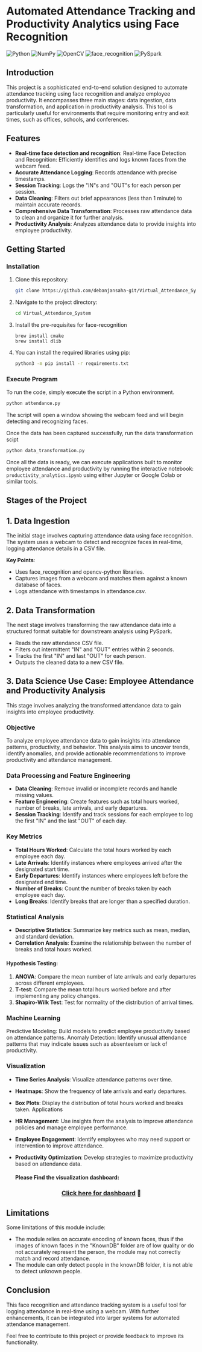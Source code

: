 # Automated Attendance Tracking and Productivity Analytics using Face Recognition
![Python](https://img.shields.io/badge/Python-3.10-python)
![NumPy](https://img.shields.io/badge/NumPy-1.25.2-cyan)
![OpenCV](https://img.shields.io/badge/OpenCV-4.9-blue)
![face_recognition](https://img.shields.io/badge/face--recognition-1.3.0-brown)
![PySpark](https://img.shields.io/badge/Pyspark-3.5.1-orange)

## Introduction

This project is a sophisticated end-to-end solution designed to automate attendance tracking using face recognition and analyze employee productivity. It encompasses three main stages: data ingestion, data transformation, and application in productivity analysis. This tool is particularly useful for environments that require monitoring entry and exit times, such as offices, schools, and conferences.


## Features
- **Real-time face detection and recognition**: Real-time Face Detection and Recognition: Efficiently identifies and logs known faces from the webcam feed.
- **Accurate Attendance Logging**: Records attendance with precise timestamps.
- **Session Tracking**: Logs the "IN"s and "OUT"s for each person per session.
- **Data Cleaning**: Filters out brief appearances (less than 1 minute) to maintain accurate records.
- **Comprehensive Data Transformation**: Processes raw attendance data to clean and organize it for further analysis.
- **Productivity Analysis**: Analyzes attendance data to provide insights into employee productivity.


## Getting Started

### Installation

1. Clone this repository:
   ```bash
   git clone https://github.com/debanjansaha-git/Virtual_Attendance_System
   ```
2. Navigate to the project directory:
   ```bash
   cd Virtual_Attendance_System
   ```

3. Install the pre-requisites for face-recognition
   ```
   brew install cmake
   brew install dlib
   ```

4. You can install the required libraries using pip:
   ```bash
   python3 -m pip install -r requirements.txt
   ```

### Execute Program

To run the code, simply execute the script in a Python environment. 
   ```bash
   python attendance.py
   ```

The script will open a window showing the webcam feed and will begin detecting and recognizing faces.

Once the data has been captured successfully, run the data transformation scipt
   ```bash
   python data_transformation.py
   ```

Once all the data is ready, we can execute applications built to monitor employee attendance and productivity by running the interactive notebook: `productivity_analytics.ipynb` using either Jupyter or Google Colab or similar tools.

## Stages of the Project

## 1. Data Ingestion

The initial stage involves capturing attendance data using face recognition. The system uses a webcam to detect and recognize faces in real-time, logging attendance details in a CSV file.

**Key Points**:

- Uses face_recognition and opencv-python libraries.
- Captures images from a webcam and matches them against a known database of faces.
- Logs attendance with timestamps in attendance.csv.


## 2. Data Transformation

The next stage involves transforming the raw attendance data into a structured format suitable for downstream analysis using PySpark.

- Reads the raw attendance CSV file.
- Filters out intermittent "IN" and "OUT" entries within 2 seconds.
- Tracks the first "IN" and last "OUT" for each person.
- Outputs the cleaned data to a new CSV file.

## 3. Data Science Use Case: Employee Attendance and Productivity Analysis

This stage involves analyzing the transformed attendance data to gain insights into employee productivity.

### Objective
To analyze employee attendance data to gain insights into attendance patterns, productivity, and behavior. This analysis aims to uncover trends, identify anomalies, and provide actionable recommendations to improve productivity and attendance management.

### Data Processing and Feature Engineering
- **Data Cleaning**: Remove invalid or incomplete records and handle missing values.
- **Feature Engineering**: Create features such as total hours worked, number of breaks, late arrivals, and early departures.
- **Session Tracking**: Identify and track sessions for each employee to log the first "IN" and the last "OUT" of each day.

### Key Metrics
- **Total Hours Worked**: Calculate the total hours worked by each employee each day.
- **Late Arrivals**: Identify instances where employees arrived after the designated start time.
- **Early Departures**: Identify instances where employees left before the designated end time.
- **Number of Breaks**: Count the number of breaks taken by each employee each day.
- **Long Breaks**: Identify breaks that are longer than a specified duration.

### Statistical Analysis
- **Descriptive Statistics**: Summarize key metrics such as mean, median, and standard deviation.
- **Correlation Analysis**: Examine the relationship between the number of breaks and total hours worked.

#### Hypothesis Testing:
1. **ANOVA**: Compare the mean number of late arrivals and early departures across different employees.
2. **T-test**: Compare the mean total hours worked before and after implementing any policy changes.
3. **Shapiro-Wilk Test**: Test for normality of the distribution of arrival times.

### Machine Learning
Predictive Modeling: Build models to predict employee productivity based on attendance patterns.
Anomaly Detection: Identify unusual attendance patterns that may indicate issues such as absenteeism or lack of productivity.

### Visualization
- **Time Series Analysis**: Visualize attendance patterns over time.
- **Heatmaps**: Show the frequency of late arrivals and early departures.
- **Box Plots**: Display the distribution of total hours worked and breaks taken.
Applications
- **HR Management**: Use insights from the analysis to improve attendance policies and manage employee performance.
- **Employee Engagement**: Identify employees who may need support or intervention to improve attendance.
- **Productivity Optimization**: Develop strategies to maximize productivity based on attendance data.

  #### Please Find the visualization dashboard:

<h3 align="center">
<a href="[https://www.linkedin.com/in/ketan-ksagar/](https://public.tableau.com/views/AttendanceAnalysis_17176390759380/AnalysisofAttendance?:language=en-US&:sid=&:redirect=auth&:display_count=n&:origin=viz_share_link)" target="_blank" rel="noreferrer">Click here for dashboard</a> 👋
</h3>
  

## Limitations
Some limitations of this module include:

- The module relies on accurate encoding of known faces, thus if the images of known faces in the "KnownDB" folder are of low quality or do not accurately represent the person, the module may not correctly match and record attendance.
- The module can only detect people in the knownDB folder, it is not able to detect unknown people.

## Conclusion

This face recognition and attendance tracking system is a useful tool for logging attendance in real-time using a webcam. With further enhancements, it can be integrated into larger systems for automated attendance management.

Feel free to contribute to this project or provide feedback to improve its functionality.
